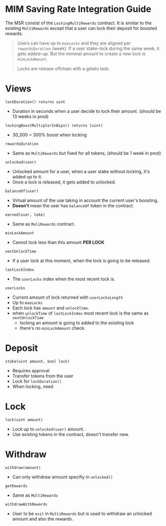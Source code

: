 # MIM Saving Rate Integration Guide

The MSR consist of the `LockingMultiRewards` contract. It is similar to the existing `MultiRewards` except that a user can lock their deposit for boosted rewards.

> Users can have up to `maxLocks` and they are aligned per `rewardsDuration` (week).
If a user stake-lock during the same week, it gets added-up. But the minimal amount
to create a new lock is `minLockAmount`.

> Locks are release offchain with a gelato task.

# Views
`lockDuration() returns uint`
- Duration in seconds when a user decide to lock their amount. (should be 13 weeks in prod)

`lockingBoostMultiplerInBips() returns (uint)`
- 30_000 = 300% boost when locking

`rewardsDuration`
- Same as `MultiRewards` but fixed for all tokens, (should be 1 week in prod)

`unlocked(user)`
- Unlocked amount for a user, when a user stake without locking, it's added up to it.
- Once a lock is released, it gets added to unlocked.

`balanceOf(user)`
- Virtual amount of the use taking in account the current user's boosting.
- **Doesn't** mean the user has `balanceOf` token in the contract.
  
`earned(user, toke)`
- Same as `MuliRewards` contract.

`minLockAmount`
- Cannot lock less than this amount **PER LOCK**

`nextUnlockTime`
- If a user lock at this moment, when the lock is going to be released.

`lastLockIndex`
- The `userLocks` index when the most recent lock is.
  
`userLocks`
- Current amount of lock returned with `userLocksLength`
- Up to `maxLocks`
- Each lock has `amount` and `unlockTime`.
- when `unlockTime` of `lastLockIndex` most recent lock is the same as `nextUnlockTime`
  - locking an amount is going to added to the existing lock
  - there's no `minLockAmount` check.

# Deposit
`stake(uint amount, bool lock)`
- Requires approval
- Transfer tokens from the user
- Lock for `lockDuration()` 
- When locking, need

# Lock
`lock(uint amount)`
- Lock up to `unlocked(user)` amount.
- Use existing tokens in the contract, doesn't transfer new.


# Withdraw
`withdraw(amount)`
- Can only withdraw amount specifiy in `unlocked()`

`getRewards`
- Same as `MultiRewards`

`withdrawWithRewards`
- User to be `exit` in `MultiRewards` but is used to withdraw an unlocked amount and also the rewards.
